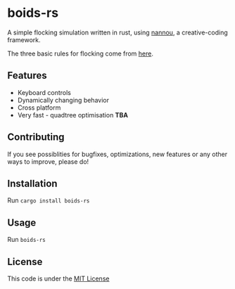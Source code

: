 # boids-rs

A simple flocking simulation written in rust, using [nannou](https://nannou.cc/), a creative-coding framework.

The three basic rules for flocking come from [here](https://www.red3d.com/cwr/boids/).

## Features

* Keyboard controls
* Dynamically changing behavior
* Cross platform
* Very fast - quadtree optimisation **TBA**

## Contributing

If you see possiblities for bugfixes, optimizations, new features or any other ways to improve, please do!

## Installation

Run `cargo install boids-rs`

## Usage

Run `boids-rs`

## License

This code is under the [MIT License](https://mit-license.org/)
